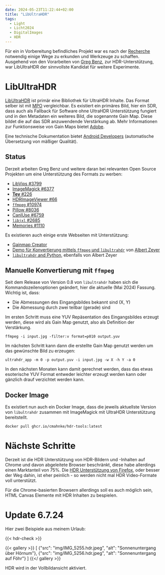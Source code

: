 ```yaml
---
date: 2024-05-23T11:22:44+02:00
title: "LibUltraHDR"
tags:
  - Light
  - Licht2024
  - DigitalImages
  - HDR
---
```


Für ein in Vorbereitung befindliches Projekt war es nach der [Recherche](/post/hdr-awesome-list/) notwendig einige Wege zu erkunden und Werkzeuge zu schaffen. Ausgehend von den Vorarbeiten von [Greg Benz](https://gregbenzphotography.com/hdr/), zur HDR-Unterstützung, war LibUltraHDR der sinnvollste Kandidat für weitere Experimente.
<!--more-->

# LibUltraHDR

[LibUltraHDR](https://github.com/google/libultrahdr) ist primär eine Bibliothek für UltraHDR Inhalte. Das Format selber ist mit [MPO](https://en.wikipedia.org/wiki/JPEG#JPEG_Multi-Picture_Format) vergleichbar. Es existiert ein primäres Bild, hier ein SDR, dass auch als Fallback für Software ohne UltraHDR Unterstützung fungiert und in den Metadaten ein weiteres Bild, die sogenannte Gain Map. Diese bildet die auf das SDR anzuwendende Verstärkung ab. Mehr Informationen zur Funktionsweise von Gain Maps bietet [Adobe](https://helpx.adobe.com/camera-raw/using/gain-map.html).

Eine technische Dokumentation bietet [Android Developers](https://developer.android.com/media/platform/hdr-image-format?hl=de) (automatische Übersetzung von mäßiger Qualität).

## Status
Derzeit arbeiten Greg Benz und weitere daran bei relevanten Open Source Projekten um eine Unterstützung des Formats zu werben:
- [LibVips #3799](https://github.com/libvips/libvips/issues/3799)
- [ImageMagick #6377](https://github.com/ImageMagick/ImageMagick/issues/6377)
- [**Tev** #226](https://github.com/Tom94/tev/issues/226)
- [HDRImageViewer #66](https://github.com/13thsymphony/HDRImageViewer/issues/66)
- [`ffmpeg` #10974](https://trac.ffmpeg.org/ticket/10974)
- [Pillow #8036](https://github.com/python-pillow/Pillow/issues/8036)
- [CanIUse #6759](https://github.com/Fyrd/caniuse/issues/6759)
- [`libjxl` #2685](https://github.com/libjxl/libjxl/issues/2685)
- [Memories #1110](https://github.com/pulsejet/memories/issues/1110)

Es existieren auch einige erste Webseiten mit Unterstützung:
* [Gainmap Creator](https://gainmap-creator.monogrid.com/)
* [Demo für Konvertierung mittels `ffmpeg` und `libultrahdr`](https://github.com/albertz/playground/wiki/HDR-demo) von [Albert Zeyer](https://github.com/albertz)
* [`libultrahdr` and Python](https://github.com/albertz/playground/blob/master/ultrahdr.py), ebenfalls von Albert Zeyer

## Manuelle Konvertierung mit `ffmpeg`

Seit dem Release von Version 0.8 von `libultrahdr` haben sich die Kommandozeilenoptionen geändert, hier die aktuelle (Mai 2024) Fassung. Wichtig ist, dass:
* Die Abmessungen des Eingangsbildes bekannt sind (X, Y)
* Die Abmessung durch zwei teilbar (gerade) sind

Im ersten Schritt muss eine YUV Repäsentation des Eingangsbildes erzeugt werden, diese wird als Gain Map genutzt, also als Definition der Verstärkung.

```
ffmpeg -i input.jpg -filter:v format=p010 output.yuv
```

Im nächsten Schritt kann dann die erstellte Gain Map genutzt werden um das gewünschte Bild zu erzeugen:
```
ultrahdr_app -m 0 -p output.yuv -i input.jpg -w X -h Y -a 0
```

In den nächsten Monaten kann damit gerechnet werden, dass das etwas esoterische YUV Format entweder leichter erzeugt werden kann oder gänzlich drauf verzichtet werden kann.

## Docker Image

Es existiert nun auch ein Docker Image, dass die jeweils aktuellste Version von `libultrahdr` zusammen mit ImageMagick mit UltraHDR Unterstützung bereitstellt.

```
docker pull ghcr.io/cmahnke/hdr-tools:latest
```

# Nächste Schritte

Derzeit ist die HDR Unterstützung von HDR-Bildern und -Inhalten auf Chrome und davon abgeleitete Browser beschränkt, diese habe allerdings einen Marktanteil von 75%. Die [HDR Unterstützung von Firefox](https://bugzilla.mozilla.org/show_bug.cgi?id=hdr), oder besser der Weg dahin, ist eher peinlich - so werden nicht mal HDR Video-Formate voll unterstützt.

Für die Chrome-basierten Browsern allerdings soll es auch möglich sein, HTML Canvas Elemente mit HDR Inhalten zu bespielen.

# Update 6.7.24

Hier zwei Beispiele aus meinem Urlaub:

{{< hdr-check >}}

{{< gallery >}}
[
  {"src": "img/IMG_5255.hdr.jpeg", "alt": "Sonnenuntergang über Hörnum"},
  {"src": "img/IMG_5256.hdr.jpeg", "alt": "Sonnenuntergang auf Föhr"}
]
{{</ gallery >}}

HDR wird in der Vollbildansicht aktiviert.
